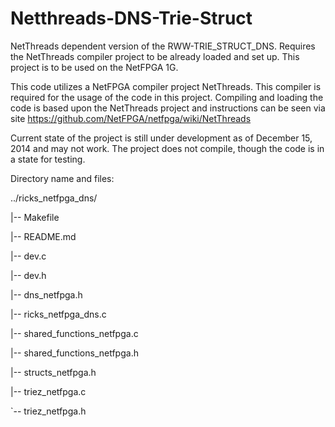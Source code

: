 Netthreads-DNS-Trie-Struct
==========================

NetThreads dependent version of the RWW-TRIE_STRUCT_DNS. Requires the NetThreads compiler project to be already loaded 
and set up. This project is to be used on the NetFPGA 1G.

This code utilizes a NetFPGA compiler project NetThreads. This compiler is required for the usage of the code in this
project. Compiling and loading the code is based upon the NetThreads project and instructions can be seen via site
https://github.com/NetFPGA/netfpga/wiki/NetThreads

Current state of the project is still under development as of December 15, 2014 and may not work. The project does not 
compile, though the code is in a state for testing.

Directory name and files:

../ricks_netfpga_dns/

|-- Makefile

|-- README.md

|-- dev.c

|-- dev.h

|-- dns_netfpga.h

|-- ricks_netfpga_dns.c

|-- shared_functions_netfpga.c

|-- shared_functions_netfpga.h

|-- structs_netfpga.h

|-- triez_netfpga.c

`-- triez_netfpga.h
